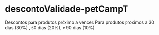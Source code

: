 # descontoValidade-petCampT
 Descontos para produtos próximo a vencer. Para produtos proximos a 30 dias (30%) , 60 dias (20%), e 90 dias (10%).
